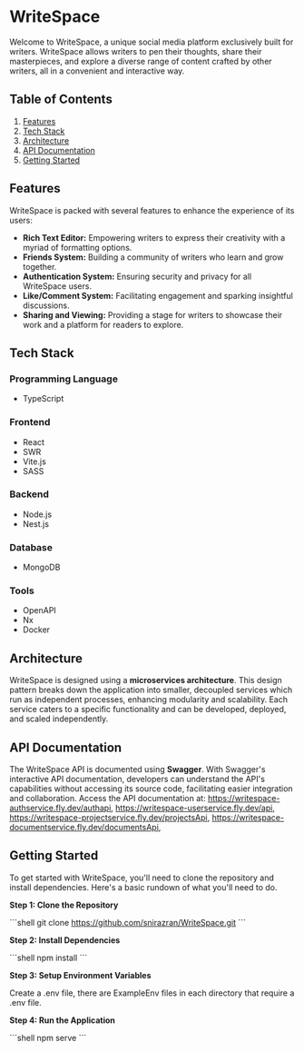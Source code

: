# WriteSpace

Welcome to WriteSpace, a unique social media platform exclusively built for writers. WriteSpace allows writers to pen their thoughts, share their masterpieces, and explore a diverse range of content crafted by other writers, all in a convenient and interactive way.

## Table of Contents

1. [Features](#features)
2. [Tech Stack](#tech-stack)
3. [Architecture](#architecture)
4. [API Documentation](#api-documentation)
5. [Getting Started](#getting-started)

## Features

WriteSpace is packed with several features to enhance the experience of its users:

- **Rich Text Editor:** Empowering writers to express their creativity with a myriad of formatting options.
- **Friends System:** Building a community of writers who learn and grow together.
- **Authentication System:** Ensuring security and privacy for all WriteSpace users.
- **Like/Comment System:** Facilitating engagement and sparking insightful discussions.
- **Sharing and Viewing:** Providing a stage for writers to showcase their work and a platform for readers to explore.

## Tech Stack

### Programming Language

- TypeScript

### Frontend

- React
- SWR
- Vite.js
- SASS

### Backend

- Node.js
- Nest.js

### Database

- MongoDB

### Tools

- OpenAPI
- Nx
- Docker

## Architecture

WriteSpace is designed using a **microservices architecture**. This design pattern breaks down the application into smaller, decoupled services which run as independent processes, enhancing modularity and scalability. Each service caters to a specific functionality and can be developed, deployed, and scaled independently.

## API Documentation

The WriteSpace API is documented using **Swagger**. With Swagger's interactive API documentation, developers can understand the API's capabilities without accessing its source code, facilitating easier integration and collaboration. Access the API documentation at:
https://writespace-authservice.fly.dev/authapi,
https://writespace-userservice.fly.dev/api,
https://writespace-projectservice.fly.dev/projectsApi,
https://writespace-documentservice.fly.dev/documentsApi,



## Getting Started

To get started with WriteSpace, you'll need to clone the repository and install dependencies. Here's a basic rundown of what you'll need to do.

**Step 1: Clone the Repository**

\```shell
git clone https://github.com/snirazran/WriteSpace.git
\```

**Step 2: Install Dependencies**

\```shell
npm install
\```

**Step 3: Setup Environment Variables**

Create a .env file, there are ExampleEnv files in each directory that require a .env file.

**Step 4: Run the Application**

\```shell
npm serve
\```
